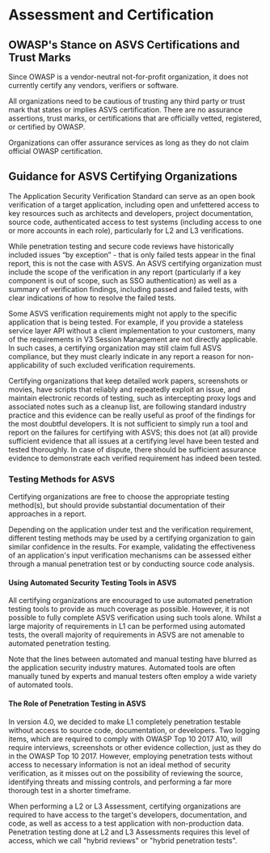 # Assessment and Certification

## OWASP's Stance on ASVS Certifications and Trust Marks

Since OWASP is a vendor-neutral not-for-profit organization, it does not currently certify any vendors, verifiers or software.

All organizations need to be cautious of trusting any third party or trust mark that states or implies ASVS certification. There are no assurance assertions, trust marks, or certifications that are officially vetted, registered, or certified by OWASP.

Organizations can offer assurance services as long as they do not claim official OWASP certification.

## Guidance for ASVS Certifying Organizations

The Application Security Verification Standard can serve as an open book verification of a target application, including open and unfettered access to key resources such as architects and developers, project documentation, source code, authenticated access to test systems (including access to one or more accounts in each role), particularly for L2 and L3 verifications.

While penetration testing and secure code reviews have historically included issues “by exception” - that is only failed tests appear in the final report, this is not the case with ASVS. An ASVS certifying organization must include the scope of the verification in any report (particularly if a key component is out of scope, such as SSO authentication) as well as a summary of verification findings, including passed and failed tests, with clear indications of how to resolve the failed tests.

Some ASVS verification requirements might not apply to the specific application that is being tested. For example, if you provide a stateless service layer API without a client implementation to your customers, many of the requirements in V3 Session Management are not directly applicable. In such cases, a certifying organization may still claim full ASVS compliance, but they must clearly indicate in any report a reason for non-applicability of such excluded verification requirements.

Certifying organizations that keep detailed work papers, screenshots or movies, have scripts that reliably and repeatedly exploit an issue, and maintain electronic records of testing, such as intercepting proxy logs and associated notes such as a cleanup list, are following standard industry practice and this evidence can be really useful as proof of the findings for the most doubtful developers. It is not sufficient to simply run a tool and report on the failures for certifying with ASVS; this does not (at all) provide sufficient evidence that all issues at a certifying level have been tested and tested thoroughly. In case of dispute, there should be sufficient assurance evidence to demonstrate each verified requirement has indeed been tested.

### Testing Methods for ASVS

Certifying organizations are free to choose the appropriate testing method(s), but should provide substantial documentation of their approaches in a report.

Depending on the application under test and the verification requirement, different testing methods may be used by a certifying organization to gain similar confidence in the results. For example, validating the effectiveness of an application's input verification mechanisms can be assessed either through a manual penetration test or by conducting source code analysis.

#### Using Automated Security Testing Tools in ASVS

All certifying organizations are encouraged to use automated penetration testing tools to provide as much coverage as possible. However, it is not possible to fully complete ASVS verification using such tools alone. Whilst a large majority of requirements in L1 can be performed using automated tests, the overall majority of requirements in ASVS are not amenable to automated penetration testing.

Note that the lines between automated and manual testing have blurred as the application security industry matures. Automated tools are often manually tuned by experts and manual testers often employ a wide variety of automated tools.

#### The Role of Penetration Testing in ASVS

In version 4.0, we decided to make L1 completely penetration testable without access to source code, documentation, or developers. Two logging items, which are required to comply with OWASP Top 10 2017 A10, will require interviews, screenshots or other evidence collection, just as they do in the OWASP Top 10 2017. However, employing penetration tests without access to necessary information is not an ideal method of security verification, as it misses out on the possibility of reviewing the source, identifying threats and missing controls, and performing a far more thorough test in a shorter timeframe.

When performing a L2 or L3 Assessment, certifying organizations are required to have access to the target's developers, documentation, and code, as well as access to a test application with non-production data. Penetration testing done at L2 and L3 Assessments requires this level of access, which we call "hybrid reviews" or "hybrid penetration tests".
